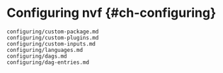 # Configuring nvf {#ch-configuring}

```{=include=} chapters
configuring/custom-package.md
configuring/custom-plugins.md
configuring/custom-inputs.md
configuring/languages.md
configuring/dags.md
configuring/dag-entries.md
```
